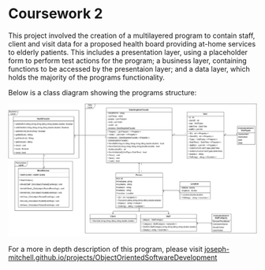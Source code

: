 # Coursework 2

This project involved the creation of a multilayered program to contain staff, client and visit data for a proposed health board providing at-home services to elderly patients.
This includes a presentation layer, using a placeholder form to perform test actions for the program; a business layer, containing functions to be accessed by the presentaion layer; 
and a data layer, which holds the majority of the programs functionality.

Below is a class diagram showing the programs structure:

![](../img/cw2class.png)

For a more in depth description of this program, please visit [joseph-mitchell.github.io/projects/ObjectOrientedSoftwareDevelopment](joseph-mitchell.github.io/projects/ObjectOrientedSoftwareDevelopment)
